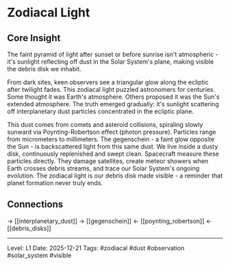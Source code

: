 # Zodiacal Light

## Core Insight
The faint pyramid of light after sunset or before sunrise isn't atmospheric - it's sunlight reflecting off dust in the Solar System's plane, making visible the debris disk we inhabit.

From dark sites, keen observers see a triangular glow along the ecliptic after twilight fades. This zodiacal light puzzled astronomers for centuries. Some thought it was Earth's atmosphere. Others proposed it was the Sun's extended atmosphere. The truth emerged gradually: it's sunlight scattering off interplanetary dust particles concentrated in the ecliptic plane.

This dust comes from comets and asteroid collisions, spiraling slowly sunward via Poynting-Robertson effect (photon pressure). Particles range from micrometers to millimeters. The gegenschein - a faint glow opposite the Sun - is backscattered light from this same dust. We live inside a dusty disk, continuously replenished and swept clean. Spacecraft measure these particles directly. They damage satellites, create meteor showers when Earth crosses debris streams, and trace our Solar System's ongoing evolution. The zodiacal light is our debris disk made visible - a reminder that planet formation never truly ends.

## Connections
→ [[interplanetary_dust]]
→ [[gegenschein]]
← [[poynting_robertson]]
← [[debris_disks]]

---
Level: L1
Date: 2025-12-21
Tags: #zodiacal #dust #observation #solar_system #visible